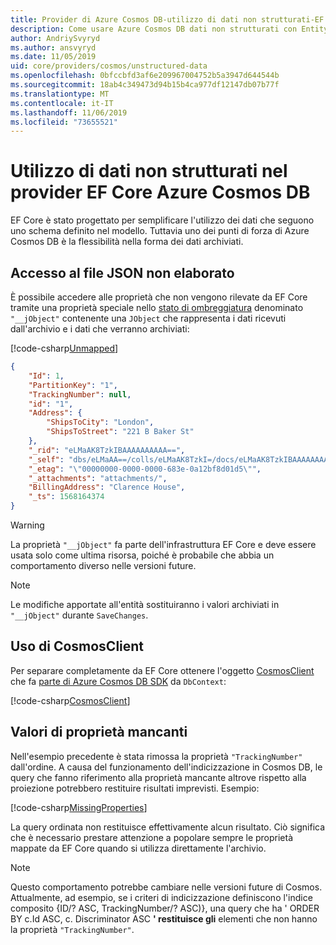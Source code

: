 ```yaml
---
title: Provider di Azure Cosmos DB-utilizzo di dati non strutturati-EF Core
description: Come usare Azure Cosmos DB dati non strutturati con Entity Framework Core
author: AndriySvyryd
ms.author: ansvyryd
ms.date: 11/05/2019
uid: core/providers/cosmos/unstructured-data
ms.openlocfilehash: 0bfccbfd3af6e209967004752b5a3947d644544b
ms.sourcegitcommit: 18ab4c349473d94b15b4ca977df12147db07b77f
ms.translationtype: MT
ms.contentlocale: it-IT
ms.lasthandoff: 11/06/2019
ms.locfileid: "73655521"
---
```

# <a name="working-with-unstructured-data-in-ef-core-azure-cosmos-db-provider"></a>Utilizzo di dati non strutturati nel provider EF Core Azure Cosmos DB

EF Core è stato progettato per semplificare l'utilizzo dei dati che seguono uno schema definito nel modello. Tuttavia uno dei punti di forza di Azure Cosmos DB è la flessibilità nella forma dei dati archiviati.

## <a name="accessing-the-raw-json"></a>Accesso al file JSON non elaborato

È possibile accedere alle proprietà che non vengono rilevate da EF Core tramite una proprietà speciale nello [stato di ombreggiatura](../../modeling/shadow-properties.md) denominato `"__jObject"` contenente una `JObject` che rappresenta i dati ricevuti dall'archivio e i dati che verranno archiviati:

[!code-csharp[Unmapped](../../../../samples/core/Cosmos/UnstructuredData/Sample.cs?highlight=23,24&name=Unmapped)]

``` json
{
    "Id": 1,
    "PartitionKey": "1",
    "TrackingNumber": null,
    "id": "1",
    "Address": {
        "ShipsToCity": "London",
        "ShipsToStreet": "221 B Baker St"
    },
    "_rid": "eLMaAK8TzkIBAAAAAAAAAA==",
    "_self": "dbs/eLMaAA==/colls/eLMaAK8TzkI=/docs/eLMaAK8TzkIBAAAAAAAAAA==/",
    "_etag": "\"00000000-0000-0000-683e-0a12bf8d01d5\"",
    "_attachments": "attachments/",
    "BillingAddress": "Clarence House",
    "_ts": 1568164374
}
```

> [!WARNING]
> La proprietà `"__jObject"` fa parte dell'infrastruttura EF Core e deve essere usata solo come ultima risorsa, poiché è probabile che abbia un comportamento diverso nelle versioni future.

> [!NOTE]
> Le modifiche apportate all'entità sostituiranno i valori archiviati in `"__jObject"` durante `SaveChanges`.

## <a name="using-cosmosclient"></a>Uso di CosmosClient

Per separare completamente da EF Core ottenere l'oggetto [CosmosClient](/dotnet/api/Microsoft.Azure.Cosmos.CosmosClient) che fa [parte di Azure Cosmos DB SDK](/azure/cosmos-db/sql-api-get-started) da `DbContext`:

[!code-csharp[CosmosClient](../../../../samples/core/Cosmos/UnstructuredData/Sample.cs?highlight=3&name=CosmosClient)]

## <a name="missing-property-values"></a>Valori di proprietà mancanti

Nell'esempio precedente è stata rimossa la proprietà `"TrackingNumber"` dall'ordine. A causa del funzionamento dell'indicizzazione in Cosmos DB, le query che fanno riferimento alla proprietà mancante altrove rispetto alla proiezione potrebbero restituire risultati imprevisti. Esempio:

[!code-csharp[MissingProperties](../../../../samples/core/Cosmos/UnstructuredData/Sample.cs?name=MissingProperties)]

La query ordinata non restituisce effettivamente alcun risultato. Ciò significa che è necessario prestare attenzione a popolare sempre le proprietà mappate da EF Core quando si utilizza direttamente l'archivio.

> [!NOTE]
> Questo comportamento potrebbe cambiare nelle versioni future di Cosmos. Attualmente, ad esempio, se i criteri di indicizzazione definiscono l'indice composito {ID/? ASC, TrackingNumber/? ASC)}, una query che ha ' ORDER BY c.Id ASC, c. Discriminator ASC __' restituisce gli__ elementi che non hanno la proprietà `"TrackingNumber"`.
